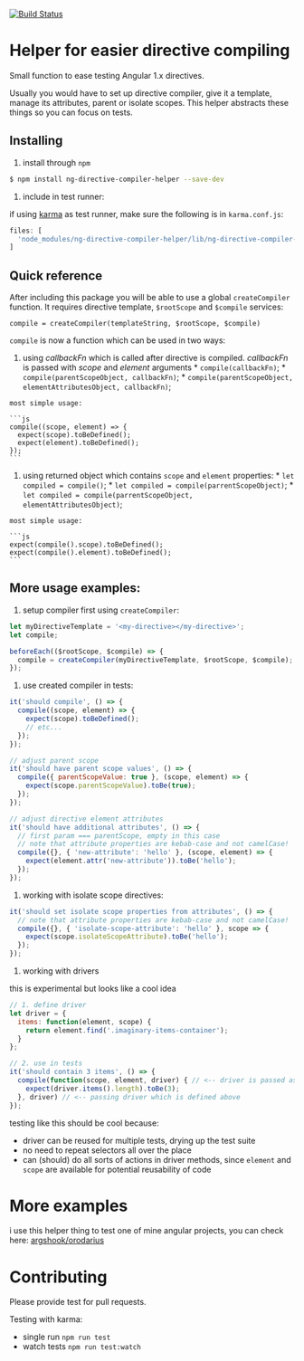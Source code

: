 [![Build Status](https://travis-ci.org/argshook/ng-directive-compiler-helper.svg?branch=master)](https://travis-ci.org/argshook/ng-directive-compiler-helper)

# Helper for easier directive compiling

Small function to ease testing Angular 1.x directives. 

Usually you would have to set up directive compiler, give it a template, manage its attributes, parent or isolate scopes. This helper abstracts these things so you can focus on tests.

## Installing

1. install through `npm`

  ```bash
  $ npm install ng-directive-compiler-helper --save-dev
  ```

1. include in test runner:

  if using [karma](http://karma-runner.github.io/) as test runner, make sure the following is in `karma.conf.js`:

  ```js
  files: [
    'node_modules/ng-directive-compiler-helper/lib/ng-directive-compiler-helper.js'
  ]
  ```

## Quick reference

After including this package you will be able to use a global `createCompiler` function. It requires directive template, `$rootScope` and `$compile` services:

`compile = createCompiler(templateString, $rootScope, $compile)`

`compile` is now a function which can be used in two ways:

  1. using *callbackFn* which is called after directive is compiled. *callbackFn* is passed with *scope* and *element* arguments
    * `compile(callbackFn)`;
    * `compile(parentScopeObject, callbackFn)`;
    * `compile(parentScopeObject, elementAttributesObject, callbackFn)`;

    most simple usage:

    ```js
    compile((scope, element) => {
      expect(scope).toBeDefined();
      expect(element).toBeDefined();
    });
    ```

  1. using returned object which contains `scope` and `element` properties:
    * `let compiled = compile()`;
    * `let compiled = compile(parrentScopeObject)`;
    * `let compiled = compile(parrentScopeObject, elementAttributesObject)`;

    most simple usage:

    ```js
    expect(compile().scope).toBeDefined();
    expect(compile().element).toBeDefined();
    ```

## More usage examples:

1. setup compiler first using `createCompiler`:

  ```js
  let myDirectiveTemplate = '<my-directive></my-directive>';
  let compile;

  beforeEach(($rootScope, $compile) => {
    compile = createCompiler(myDirectiveTemplate, $rootScope, $compile);
  });
  ```

1. use created compiler in tests:

  ```js
  it('should compile', () => {
    compile((scope, element) => {
      expect(scope).toBeDefined();
      // etc...
    });
  });
  ```

  ```js
  // adjust parent scope
  it('should have parent scope values', () => {
    compile({ parentScopeValue: true }, (scope, element) => {
      expect(scope.parentScopeValue).toBe(true);
    });
  });
  ```

  ```js
  // adjust directive element attributes
  it('should have additional attributes', () => {
    // first param === parentScope, empty in this case
    // note that attribute properties are kebab-case and not camelCase!
    compile({}, { 'new-attribute': 'hello' }, (scope, element) => {
      expect(element.attr('new-attribute')).toBe('hello');
    });
  });
  ```

1. working with isolate scope directives:

  ```js
  it('should set isolate scope properties from attributes', () => {
    // note that attribute properties are kebab-case and not camelCase!
    compile({}, { 'isolate-scope-attribute': 'hello' }, scope => {
      expect(scope.isolateScopeAttribute).toBe('hello');
    });
  });
  ```

1. working with drivers

this is experimental but looks like a cool idea

```js
// 1. define driver
let driver = {
  items: function(element, scope) {
    return element.find('.imaginary-items-container');
  }
};

// 2. use in tests
it('should contain 3 items', () => {
  compile(function(scope, element, driver) { // <-- driver is passed as third argument
    expect(driver.items().length).toBe(3);
  }, driver) // <-- passing driver which is defined above
});
```

testing like this should be cool because:
* driver can be reused for multiple tests, drying up the test suite
* no need to repeat selectors all over the place
* can (should) do all sorts of actions in driver methods, since `element` and `scope` are available for potential
reusability of code


# More examples

i use this helper thing to test one of mine angular projects, you can check here: [argshook/orodarius](https://github.com/argshook/orodarius)


# Contributing

Please provide test for pull requests.

Testing with karma:

* single run `npm run test`
* watch tests `npm run test:watch`

